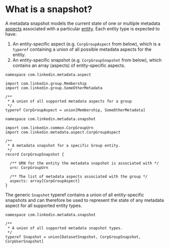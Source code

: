 # What is a snapshot?

A metadata snapshot models the current state of one or multiple metadata [aspects](aspect.md) associated with a particular [entity](entity.md). 
Each entity type is expected to have:
1. An entity-specific aspect (e.g. `CorpGroupAspect` from below), which is a `typeref` containing a union of all possible metadata aspects for the entity.
2. An entity-specific snapshot (e.g. `CorpGroupSnapshot` from below), which contains an array (aspects) of entity-specific aspects.

```
namespace com.linkedin.metadata.aspect

import com.linkedin.group.Membership
import com.linkedin.group.SomeOtherMetadata

/**
 * A union of all supported metadata aspects for a group
 */
typeref CorpGroupAspect = union[Membership, SomeOtherMetadata]
```

```
namespace com.linkedin.metadata.snapshot

import com.linkedin.common.CorpGroupUrn
import com.linkedin.metadata.aspect.CorpGroupAspect

/**
 * A metadata snapshot for a specific Group entity.
 */
record CorpGroupSnapshot {

  /** URN for the entity the metadata snapshot is associated with */
  urn: CorpGroupUrn

  /** The list of metadata aspects associated with the group */
  aspects: array[CorpGroupAspect]
}
```

The generic `Snapshot` typeref contains a union of all entity-specific snapshots and can therefore be used to represent the state of any metadata aspect for all supported entity types.

```
namespace com.linkedin.metadata.snapshot

/**
 * A union of all supported metadata snapshot types.
 */
typeref Snapshot = union[DatasetSnapshot, CorpGroupSnapshot, CorpUserSnapshot]
```
